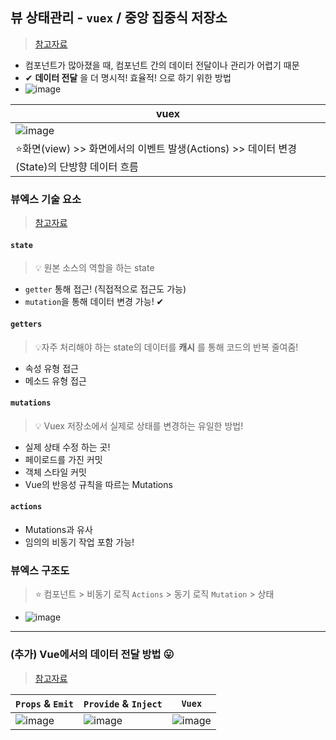 ## 뷰 상태관리 - `vuex` / 중앙 집중식 저장소
> [참고자료](https://joshua1988.github.io/vue-camp/vuex/concept.html)
- 컴포넌트가 많아졌을 때, 컴포넌트 간의 데이터 전달이나 관리가 어렵기 때문
- ✔ **데이터 전달** 을 더 명시적! 효율적! 으로 하기 위한 방법 
- ![image](https://user-images.githubusercontent.com/61215550/207471447-c7284841-cc69-4433-9df6-0d1485ce2072.png)

|vuex|
|--|
|![image](https://user-images.githubusercontent.com/61215550/206086470-c2514925-376c-4442-9691-2e0cbbf080dc.png)|
|⭐화면(view) >> 화면에서의 이벤트 발생(Actions) >> 데이터 변경(State)의 단방향 데이터 흐름|
### 뷰엑스 기술 요소
> [참고자료](https://velog.io/@subin1224/Vuex-%EC%83%81%ED%83%9C%EA%B4%80%EB%A6%AC-%EB%9D%BC%EC%9D%B4%EB%B8%8C%EB%9F%AC%EB%A6%AC)
#### `state`
> 💡 원본 소스의 역할을 하는 state
- `getter` 통해 접근! (직접적으로 접근도 가능)
- `mutation`을 통해 데이터 변경 가능! ✔
#### `getters`
> 💡자주 처리해야 하는 state의 데이터를 **캐시** 를 통해 코드의 반복 줄여줌!
- 속성 유형 접근
- 메소드 유형 접근
#### `mutations`
> 💡 Vuex 저장소에서 실제로 상태를 변경하는 유일한 방법!
- 실제 상태 수정 하는 곳!
- 페이로드를 가진 커밋
- 객체 스타일 커밋
- Vue의 반응성 규칙을 따르는 Mutations
#### `actions`
- Mutations과 유사
- 임의의 비동기 작업 포함 가능!
### 뷰엑스 구조도
> ⭐ 컴포넌트 > 비동기 로직 `Actions` > 동기 로직 `Mutation` > 상태
- ![image](https://user-images.githubusercontent.com/61215550/206087826-cd283343-d926-4041-80da-5df9dc885124.png)
---
### (추가) Vue에서의 데이터 전달 방법 😛
> [참고자료](https://velog.io/@subin1224/Vuex-%EC%83%81%ED%83%9C%EA%B4%80%EB%A6%AC-%EB%9D%BC%EC%9D%B4%EB%B8%8C%EB%9F%AC%EB%A6%AC)


|`Props` & `Emit`|`Provide` & `Inject`|`Vuex`|
|--|--|--|
|![image](https://user-images.githubusercontent.com/61215550/206087133-152081aa-c2dc-40c7-bfb6-8566eddd78ca.png)|![image](https://user-images.githubusercontent.com/61215550/206087148-a89c3534-bf5f-4c77-ac81-f7ecf4c25f34.png)|![image](https://user-images.githubusercontent.com/61215550/206087178-4e68bc01-1e2a-4a23-ab70-11bb3e5cd0e1.png)|
